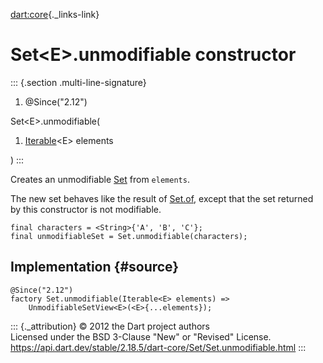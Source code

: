 [dart:core](../../dart-core/dart-core-library){._links-link}

Set\<E\>.unmodifiable constructor
=================================

::: {.section .multi-line-signature}
<div>

1.  \@Since(\"2.12\")

</div>

Set\<E\>.unmodifiable(

1.  [Iterable](../iterable-class)\<E\> elements

)
:::

Creates an unmodifiable [Set](../set-class) from `elements`.

The new set behaves like the result of [Set.of](set.of), except that the
set returned by this constructor is not modifiable.

``` {.language-dart data-language="dart"}
final characters = <String>{'A', 'B', 'C'};
final unmodifiableSet = Set.unmodifiable(characters);
```

Implementation {#source}
--------------

``` {.language-dart data-language="dart"}
@Since("2.12")
factory Set.unmodifiable(Iterable<E> elements) =>
    UnmodifiableSetView<E>(<E>{...elements});
```

::: {._attribution}
© 2012 the Dart project authors\
Licensed under the BSD 3-Clause \"New\" or \"Revised\" License.\
<https://api.dart.dev/stable/2.18.5/dart-core/Set/Set.unmodifiable.html>
:::
